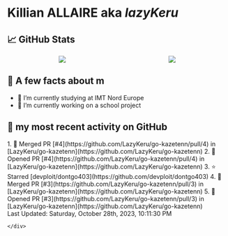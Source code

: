 <body>
    <div class="header">
        <h1><b>Killian ALLAIRE</b> aka <i>lazyKeru</i></h1>
    </div>
    <div class="body">
        <div>
            <h2>📈 GitHub Stats</h2>
            <div style="display: flex; align-items: flex-start; justify-content:space-around;">
                <img src="https://github-readme-stats.vercel.app/api?username=LazyKeru&theme=graywhite&show_icons=true" />
                <img src="https://github-readme-stats.vercel.app/api/top-langs/?username=LazyKeru" />
            </div>
        </div>
        <div>
            <h2>📣 A few facts about m</h2>
            <ul>
                <li>🌱 I’m currently studying at IMT Nord Europe</li>
                <li>🔭 I’m currently working on a school project</li>
            </ul>
        </div>
        <div>
            <h2>🌱 my most recent activity on GitHub</h2>
            <div>
                <!--RECENT_ACTIVITY:start-->
1. 🎉 Merged PR [#4](https://github.com/LazyKeru/go-kazetenn/pull/4) in [LazyKeru/go-kazetenn](https://github.com/LazyKeru/go-kazetenn)
2. 💪 Opened PR [#4](https://github.com/LazyKeru/go-kazetenn/pull/4) in [LazyKeru/go-kazetenn](https://github.com/LazyKeru/go-kazetenn)
3. ⭐ Starred [devploit/dontgo403](https://github.com/devploit/dontgo403)
4. 🎉 Merged PR [#3](https://github.com/LazyKeru/go-kazetenn/pull/3) in [LazyKeru/go-kazetenn](https://github.com/LazyKeru/go-kazetenn)
5. 💪 Opened PR [#3](https://github.com/LazyKeru/go-kazetenn/pull/3) in [LazyKeru/go-kazetenn](https://github.com/LazyKeru/go-kazetenn)
                <!--RECENT_ACTIVITY:end-->
            </div>
            <div>
                <!--RECENT_ACTIVITY:last_update-->
Last Updated: Saturday, October 28th, 2023, 10:11:30 PM
                <!--RECENT_ACTIVITY:last_update_end-->
            </div>
        </div>
    </div>
    <div class="footer">

    </div>
</body>

<!--
**LazyKeru/LazyKeru** is a ✨ _special_ ✨ repository because its `README.md` (this file) appears on your GitHub profile.

Here are some ideas to get you started:

- 🔭 I’m currently working on ...
- 🌱 I’m currently learning ...
- 👯 I’m looking to collaborate on ...
- 🤔 I’m looking for help with ...
- 💬 Ask me about ...
- 📫 How to reach me: ...
- 😄 Pronouns: ...
- ⚡ Fun fact: ...
-->